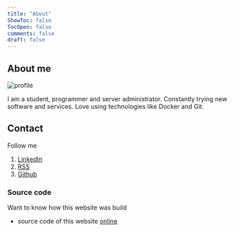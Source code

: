 ```yaml
---
title: "About"
ShowToc: false
TocOpen: false
comments: false
draft: false
---
```


## About me

![profile](/img/profile.png)

I am a student, programmer and server administrator. Constantly trying new software and services. Love using technologies like Docker and Git.

## Contact

Follow me

1. [LinkedIn](https://www.linkedin.com/in/martinjindra)
2. [RSS](/index.xml)
3. [Github](https://github.com/MartinJindra)

### Source code

Want to know how this website was build

- source code of this website [online](https://github.com/MartinJindra/mjindra.eu)
